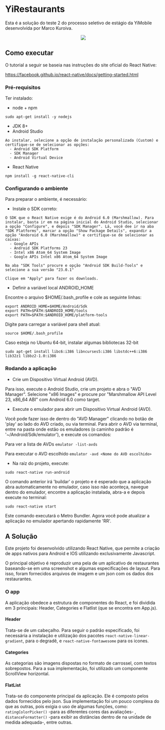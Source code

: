 # YiRestaurants

Esta é a solução do teste 2 do processo seletivo de estágio da YiMobile desenvolvida por Marco Kuroiva.
<div style="text-align:center">
  <img src ="https://raw.githubusercontent.com/wiki/MarcoRLK/YiRestaurants/imgs/running_Yi.gif" />
</div>

## Como executar

O tutorial a seguir se baseia nas instruções do site oficial do React Native:

https://facebook.github.io/react-native/docs/getting-started.html

### Pré-requisitos

Ter instalado:
- node + npm
```
sudo apt-get install -y nodejs
```
- JDK 8+
- Android Studio
```
Ao instalar, selecione a opção de instalação personalizada (Custom) e certifique-se de selecionar as opções:
  - Android SDK Platform
  - SDK Manager
  - Android Virtual Device
```
- React Native
```
npm install -g react-native-cli
```

### Configurando o ambiente

Para preparar o ambiente, é necessário:

- Instale o SDK correto:

```
O SDK que o React Native exige é do Android 6.0 (Marshmallow). Para instalar, basta ir em na página inicial do Android Studio, selecionar a opção "Configure", e depois "SDK Manager". Lá, você dee ir na aba "SDK Platforms", marcar a opção "Show Package Details", expandir a opção "Andoroid 6.0 (Marshmallow)" e certifique-se de selecionar as caixas:
  - Google APIs
  - Android SDK Platforms 23
  - Intel x86 Atom_64 System Image
  - Google APIs Intel x86 Atom_64 System Image

Na aba "SDK Tools" procure e opção "Android SDK Build-Tools" e selecione a sua versão "23.0.1"

Clique em "Apply" para fazer os downloads.
```

- Definir a variável local ANDROID_HOME

Encontre o arquivo $HOME/.bash_profile e cole as seguinte linhas:
```
export ANDROID_HOME=$HOME/Android/Sdk
export PATH=$PATH:$ANDROID_HOME/tools
export PATH=$PATH:$ANDROID_HOME/platform-tools

```
Digite para carregar a variável para shell atual:

```
source $HOME/.bash_profile
```

Caso esteja no Ubuntu 64-bit, instalar algumas bibliotecas 32-bit

```
sudo apt-get install libc6:i386 libncurses5:i386 libstdc++6:i386 lib32z1 libbz2-1.0:i386
```

### Rodando a aplicação

- Crie um Dispositivo Virtual Android (AVD).

 Para isso, execute o Android Studio, crie um projeto e abra o "AVD Manager". Selecione "x86 Images" e procure por "Marshmallow API Level 23, x86_64 ABI" com Android 6.0 como target.

- Execute o emulador para abrir um Dispositivo Virtual Android (AVD).

 Você pode fazer isso de dentro do "AVD Manager" clicando no botão de 'play' ao lado do AVD criado, ou via terminal. Para abrir o AVD via terminal, entre na pasta onde estão os emuladores (o caminho padrão é '~/Android/Sdk/emulator'), e execute os comandos:

Para ver a lista de AVDs `emulator -list-avds`


Para executar o AVD escolhido  `emulator -avd <Nome do AVD escolhido>`

- Na raíz do projeto, execute:

```
sudo react-native run-android
```
O comando anterior irá 'buildar' o projeto e é esperado que a aplicação abra automaticamente no emulador, caso isso não aconteça, navegue dentro do emulador, encontre a aplicação instalada, abra-a e depois execute no terminal:
```
sudo react-native start
```
Este comando executará o Metro Bundler. Agora você pode atualizar a aplicação no emulador apertando rapidamente 'RR'.

## A Solução

Este projeto foi desenvolvido utilizando React Native, que permite a criação de apps nativos para Android e IOS utilizando exclusivamente Javascript.

O principal objetivo é reproduzir uma pela de um aplicativo de restaurantes baseando-se em uma screenshot e algumas especificações de layout. Para isso, foram fornecidos arquivos de imagem e um json com os dados dos restaurantes.

### O app

A aplicação obedece a estrutura de componentes do React, e foi dividida em 3 principais: Header, Categories e Flatlist (que se encontra em App.js).

#### Header

Trata-se de um cabeçalho. Para seguir o padrão especificado, foi necessária a instalação e utilização dos pacotes `react-native-linear-gradient`, para o degradê, e `react-native-fontawesome` para os icones.

#### Categories

As categorias são imagens dispostas no formato de carrossel, com textos sobrepostos. Para a sua implementação, foi utilizado um componente ScrollView horizontal.

#### FlatList

Trata-se do componente principal da aplicação. Ele é composto pelos dados fornecidos pelo json. Sua implementação foi um pouco complexa do que as outras, pois exigia o uso de algumas funções, como: `ratingColorPicker()` -para as diferentes cores das avaliações- , `distanceFormatter()` -para exibir as distâncias dentro de na unidade de medida adequada-, entre outras.
